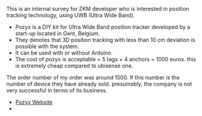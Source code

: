 
This is an internal survey for ZKM developer who is interested in position tracking technology, using UWB (Ultra Wide Band).

- Pozyx is a DIY kit for Ultra Wide Band position tracker developed by a start-up located in Gent, Belgium. 
- They denotes that 3D position tracking with less than 10 cm deviation is possible with the system.
- It can be used with or without Arduino.
- The cost of pozyx is acceptable = 5 tags + 4 anchors = 1000 euros. this is extremely cheap compared to ubisense one.

The order number of my order was around 1500. If this number is the number of device they have already sold. presumably, the company is not very successful in terms of its business.

- [Pozyx Website](https://www.pozyx.io)
- 

